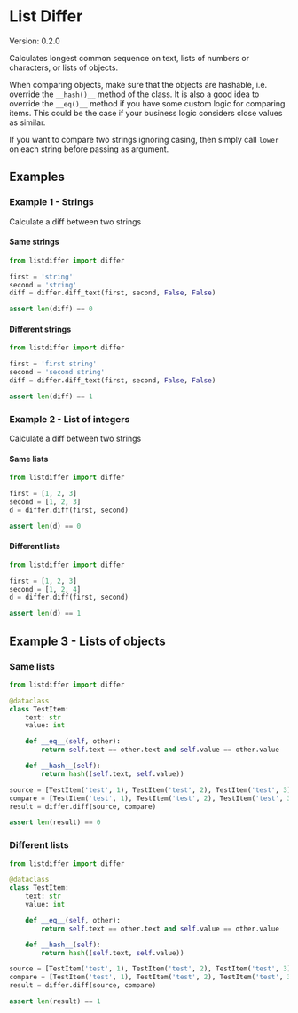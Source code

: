 # List Differ

Version: 0.2.0

Calculates longest common sequence on text, lists of numbers or characters, or lists of objects.

When comparing objects, make sure that the objects are hashable, i.e. override the `__hash()__` method of the class.
It is also a good idea to override the `__eq()__` method if you have some custom logic for comparing items.
This could be the case if your business logic considers close values as similar.

If you want to compare two strings ignoring casing, then simply call `lower` on each string before passing as argument.

## Examples

### Example 1 - Strings

Calculate a diff between two strings

#### Same strings

```python
from listdiffer import differ

first = 'string'
second = 'string'
diff = differ.diff_text(first, second, False, False)

assert len(diff) == 0
```

#### Different strings

```python
from listdiffer import differ

first = 'first string'
second = 'second string'
diff = differ.diff_text(first, second, False, False)

assert len(diff) == 1
```

### Example 2 - List of integers

Calculate a diff between two strings

#### Same lists

```python
from listdiffer import differ

first = [1, 2, 3]
second = [1, 2, 3]
d = differ.diff(first, second)

assert len(d) == 0
```

#### Different lists

```python
from listdiffer import differ

first = [1, 2, 3]
second = [1, 2, 4]
d = differ.diff(first, second)

assert len(d) == 1
```

## Example 3 - Lists of objects

### Same lists

```python
from listdiffer import differ

@dataclass
class TestItem:
    text: str
    value: int

    def __eq__(self, other):
        return self.text == other.text and self.value == other.value

    def __hash__(self):
        return hash((self.text, self.value))

source = [TestItem('test', 1), TestItem('test', 2), TestItem('test', 3)]
compare = [TestItem('test', 1), TestItem('test', 2), TestItem('test', 3)]
result = differ.diff(source, compare)

assert len(result) == 0
```

### Different lists

```python
from listdiffer import differ

@dataclass
class TestItem:
    text: str
    value: int

    def __eq__(self, other):
        return self.text == other.text and self.value == other.value

    def __hash__(self):
        return hash((self.text, self.value))

source = [TestItem('test', 1), TestItem('test', 2), TestItem('test', 3)]
compare = [TestItem('test', 1), TestItem('test', 2), TestItem('test', 3), TestItem('test', 4)]
result = differ.diff(source, compare)

assert len(result) == 1
```
